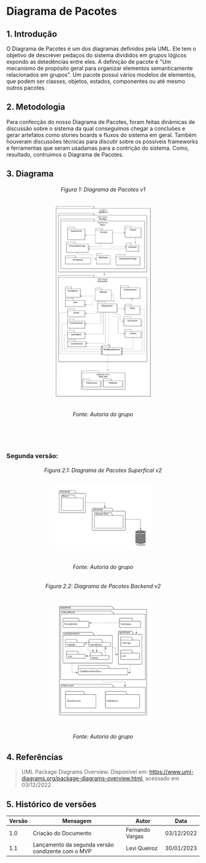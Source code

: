 # Diagrama de Pacotes

## 1. Introdução


O Diagrama de Pacotes é um dos diagramas definidos pela UML. Ele tem o objetivo de descrever pedaços do sistema divididos em grupos lógicos expondo as detedências entre
eles. A definição de pacote é "Um mecanismo de propósito geral para organizar elementos semanticamente relacionados em grupos". Um pacote possui vários modelos de elementos,
que podem ser classes, objetos, estados, componentes ou até mesmo outros pacotes.

## 2. Metodologia

Para confecção do nosso Diagrama de Pacotes, foram feitas dinâmicas de discussão sobre o sistema da qual conseguimos chegar a concluões e gerar artefatos como stories boards
e fluxos do sistema em geral. Também houveram discussões técnicas para discutir sobre os possíveis frameworks e ferramentas que seram usadamas para a contrição do sistema.
Como, resultado, contruimos o Diagrama de Pacotes.

## 3. Diagrama

<h6 align='center'>Figura 1: Diagrama de Pacotes v1</h6>
<h6 align='center' width='50' heigth='50' src= >
<img src="../assets/package-diagram.png" alt="descrição da imagem" width="50%" height="50%">
</h6>
<h6 align='center'>Fonte: Autoria do grupo</h6>

<br></br>

### Segunda versão:
<h6 align='center'>Figura 2.1: Diagrama de Pacotes Superfical v2</h6>
<h6 align='center' width='50' heigth='50' src= >
<img src="../assets/diagrama_de_pacotes_geral_v2.png" alt="descrição da imagem" width="50%" height="50%">
</h6>
<h6 align='center'>Fonte: Autoria do grupo</h6>

<h6 align='center'>Figura 2.2: Diagrama de Pacotes Backend v2</h6>
<h6 align='center' width='50' heigth='50' src= >
<img src="../assets/diagrama_de_pacotes_backend_v2.png" alt="descrição da imagem" width="50%" height="50%">
</h6>
<h6 align='center'>Fonte: Autoria do grupo</h6>

## 4. Referências
> UML Package Diagrams Overview. Disponível em: <https://www.uml-diagrams.org/package-diagrams-overview.html>, acessado em 03/12/2022.

## 5. Histórico de versões

| Versão | Mensagem                                                 | Autor        | Data  |
|--------|----------------------------------------------------------|--------------|-------|
| 1.0    | Criação do Documento                                     | Fernando Vargas | 03/12/2022 |
| 1.1    | Lançamento da segunda versão condizente com o MVP        | Levi Queiroz    | 30/01/2023 |
